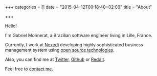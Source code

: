 +++
categories = []
date = "2015-04-12T00:18:40+02:00"
title = "About"

+++

Hello!

I&#39;m Gabriel Monnerat, a Brazilian software engineer living in Lille, France.

Currently, I work at [Nexedi](http://www.nexedi.com) developing highly sophisticated
business management system using [open source technologies](http://git.erp5.org/gitweb).

Also, you can find me at [Twitter](http://www.twitter.com/gmonnerat), [Github](http://www.github.com/gmonnerat) or [Reddit](http://www.reddit.com/user/gmonnerat/).

Feel free to [contact me](mailto:contact@gmnt.net).
